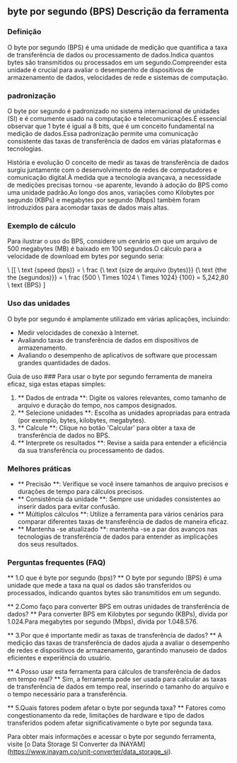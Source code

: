 ## byte por segundo (BPS) Descrição da ferramenta

### Definição
O byte por segundo (BPS) é uma unidade de medição que quantifica a taxa de transferência de dados ou processamento de dados.Indica quantos bytes são transmitidos ou processados ​​em um segundo.Compreender esta unidade é crucial para avaliar o desempenho de dispositivos de armazenamento de dados, velocidades de rede e sistemas de computação.

### padronização
O byte por segundo é padronizado no sistema internacional de unidades (SI) e é comumente usado na computação e telecomunicações.É essencial observar que 1 byte é igual a 8 bits, que é um conceito fundamental na medição de dados.Essa padronização permite uma comunicação consistente das taxas de transferência de dados em várias plataformas e tecnologias.

História e evolução
O conceito de medir as taxas de transferência de dados surgiu juntamente com o desenvolvimento de redes de computadores e comunicação digital.À medida que a tecnologia avançava, a necessidade de medições precisas tornou -se aparente, levando à adoção do BPS como uma unidade padrão.Ao longo dos anos, variações como Kilobytes por segundo (KBPs) e megabytes por segundo (Mbps) também foram introduzidos para acomodar taxas de dados mais altas.

### Exemplo de cálculo
Para ilustrar o uso do BPS, considere um cenário em que um arquivo de 500 megabytes (MB) é baixado em 100 segundos.O cálculo para a velocidade de download em bytes por segundo seria:

\ [[
\ text {speed (bps)} = \ frac {\ text {size de arquivo (bytes)}} {\ text {the the (segundos)}} = \ frac {500 \ Times 1024 \ Times 1024} {100} = 5,242,80 \ text {BPS}
\]

### Uso das unidades
O byte por segundo é amplamente utilizado em várias aplicações, incluindo:
- Medir velocidades de conexão à Internet.
- Avaliando taxas de transferência de dados em dispositivos de armazenamento.
- Avaliando o desempenho de aplicativos de software que processam grandes quantidades de dados.

Guia de uso ###
Para usar o byte por segundo ferramenta de maneira eficaz, siga estas etapas simples:
1. ** Dados de entrada **: Digite os valores relevantes, como tamanho de arquivo e duração do tempo, nos campos designados.
2. ** Selecione unidades **: Escolha as unidades apropriadas para entrada (por exemplo, bytes, kilobytes, megabytes).
3. ** Calcule **: Clique no botão 'Calcular' para obter a taxa de transferência de dados no BPS.
4. ** Interprete os resultados **: Revise a saída para entender a eficiência da sua transferência ou processamento de dados.

### Melhores práticas
- ** Precisão **: Verifique se você insere tamanhos de arquivo precisos e durações de tempo para cálculos precisos.
- ** Consistência da unidade **: Sempre use unidades consistentes ao inserir dados para evitar confusão.
- ** Múltiplos cálculos **: Utilize a ferramenta para vários cenários para comparar diferentes taxas de transferência de dados de maneira eficaz.
- ** Mantenha -se atualizado **: mantenha -se a par dos avanços nas tecnologias de transferência de dados para entender as implicações dos seus resultados.

### Perguntas frequentes (FAQ)

** 1.O que é byte por segundo (bps)? **
O byte por segundo (BPS) é uma unidade que mede a taxa na qual os dados são transferidos ou processados, indicando quantos bytes são transmitidos em um segundo.

** 2.Como faço para converter BPS em outras unidades de transferência de dados? **
Para converter BPS em Kilobytes por segundo (KBPs), divida por 1.024.Para megabytes por segundo (Mbps), divida por 1.048.576.

** 3.Por que é importante medir as taxas de transferência de dados? **
A medição das taxas de transferência de dados ajuda a avaliar o desempenho de redes e dispositivos de armazenamento, garantindo manuseio de dados eficientes e experiência do usuário.

** 4.Posso usar esta ferramenta para cálculos de transferência de dados em tempo real? **
Sim, a ferramenta pode ser usada para calcular as taxas de transferência de dados em tempo real, inserindo o tamanho do arquivo e o tempo necessário para a transferência.

** 5.Quais fatores podem afetar o byte por segunda taxa? **
Fatores como congestionamento da rede, limitações de hardware e tipo de dados transferidos podem afetar significativamente o byte por segunda taxa.

Para obter mais informações e acessar o byte por segundo ferramenta, visite [o Data Storage SI Converter da INAYAM] (https://www.inayam.co/unit-converter/data_storage_si).